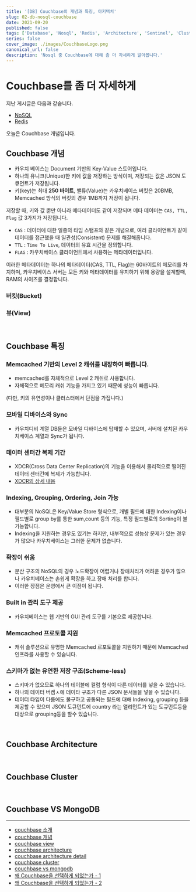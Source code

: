 ```yaml
---
title: '[DB] Couchbase의 개념과 특징, 아키텍처'
slug: 02-db-nosql-couchbase
date: 2021-09-20
published: false
tags: ['Database', 'Nosql', 'Redis', 'Architecture', 'Sentinel', 'Cluster']
series: false
cover_image: ./images/CouchbaseLogo.png
canonical_url: false
description: 'Nosql 중 Couchbase에 대해 좀 더 자세하게 알아봅니다.'
---
```


# Couchbase를 좀 더 자세하게

지난 게시글은 다음과 같습니다.

- [NoSQL](https://azderica.github.io/00-db-nosql/)
- [Redis](https://azderica.github.io/01-db-nosql-redis/)

오늘은 Couchbase 개념입니다.

## Couchbase 개념

- 카우치 베이스는 Document 기반의 Key-Value 스토어입니다.
- 하나의 유니크(Unique)한 키에 값을 저장하는 방식이며, 저장되는 값은 JSON 도큐먼트가 저장됩니다.
- 키(key)는 최대 **250 바이트**, 밸류(Value)는 카우치베이스 버킷은 20BMB, Memcached 방식의 버킷의 경우 1MB까지 저장이 됩니다.

저장할 때, 키와 값 뿐만 아니라 메타데이터도 같이 저장되며 메타 데이터는 `CAS, TTL, Flag` 값 3가지가 저장됩니다.

- `CAS` : 데이터에 대한 일종의 타임 스탬프와 같은 개념으로, 여러 클라이언트가 같이 데이터를 접근했을 때 일관성(Consistent) 문제를 해결해줍니다.
- `TTL` : `Time To Live`, 데이터의 유효 시간을 정의합니다.
- `FLAG` : 카우치베이스 클라이언트에서 사용하는 메타데이터입니다.

이러한 메타데이터는 하나의 메타데이터(CAS, TTL, Flag)는 60바이트의 메모리를 차지하며, 카우치베이스 서버는 모든 키와 메타데이터를 유지하기 위해 용량을 설계할때, RAM의 사이즈를 결정합니다.

### 버킷(Bucket)

### 뷰(View)

<br/>

## Couchbase 특징

### Memcached 기반의 Level 2 캐쉬를 내장하여 빠릅니다.

- memcached를 자체적으로 Level 2 캐쉬로 사용합니다.
- 자체적으로 메모리 캐쉬 기능을 가지고 있기 때문에 성능이 빠릅니다.

(다만, 키의 유연성이나 클러스터에서 단점을 가집니다.)

### 모바일 디바이스와 Sync

- 카우치디비 계열 DB들은 모바일 디바이스에 탑재할 수 있으며, 서버에 설치된 카우치베이스 계열과 Sync가 됩니다.

### 데이터 센터간 복제 기간

- XDCR(Cross Data Center Replication)의 기능을 이용해서 물리적으로 떨어진 데이터 센터간에 복제가 가능합니다.
- [XDCR의 상세 내용](https://azderica.github.io/00-db-couchbase-xdcr/)

### Indexing, Grouping, Ordering, Join 가능

- 대부분의 NoSQL은 Key/Value Store 형식으로, 개별 필드에 대한 Indexing이나 필드별로 group by를 통한 sum,count 등의 기능, 특정 필드별로의 Sorting이 불가능합니다.
- Indexing을 지원하는 경우도 있기는 하지만, 내부적으로 성능상 문제가 있는 경우가 많으나 카우치베이스는 그러한 문제가 없습니다.

### 확장이 쉬움

- 분산 구조의 NoSQL의 경우 노드확장이 어렵거나 장애처리가 어려운 경우가 많으나 카우치베이스는 손쉽게 확장을 하고 장애 처리를 합니다.
- 이러한 장점은 운영에서 큰 이점이 됩니다.

### Built in 관리 도구 제공

- 카우치베이스는 웹 기반의 GUI 관리 도구를 기본으로 제공합니다.

### Memcached 프로토콜 지원

- 캐쉬 솔루션으로 유명한 Memcached 르포토콜을 지원하기 때문에 Memcached 인프라를 사용할 수 있습니다.

### 스키마가 없는 유연한 저장 구조(Scheme-less)

- 스키마가 없으므로 하나의 테이블에 컬럼 형식이 다른 데이터를 넣을 수 있습니다.
- 하나의 데이터 버켐ㅅ에 데이타 구조가 다른 JSON 문서들을 넣을 수 있습니다.
- 데이터 타입이 다름에도 불구하고 공통되는 필드에 대해 Indexing, grouping 등을 제공할 수 있으며 JSON 도큐먼트에 country 라는 앨리먼트가 있는 도큐먼트등을 대상으로 grouping등을 할수 있습니다.

<br/>

## Couchbase Architecture

<br/>

## Couchbase Cluster

<br/>

## Couchbase VS MongoDB

---

- [couchbase 소개](https://bcho.tistory.com/924)
- [couchbase 개념](https://bcho.tistory.com/925)
- [couchbase view](https://bcho.tistory.com/928)
- [couchbase architecture](https://bcho.tistory.com/934)
- [couchbase architecture detail](https://docs.couchbase.com/server/5.0/architecture/architecture-intro.html)
- [couchbase cluster](https://docs.couchbase.com/server/current/learn/clusters-and-availability/clusters-and-availability.html)
- [couchbase vs mongodb](https://dzone.com/articles/introduction-to-couchbase-for-mongodb-developers-a-1)
- [왜 Couchbase을 선택하게 되었는가 - 1](https://zepinos.tistory.com/60?category=797689)
- [왜 Couchbase을 선택하게 되었는가 - 2](https://zepinos.tistory.com/61)
